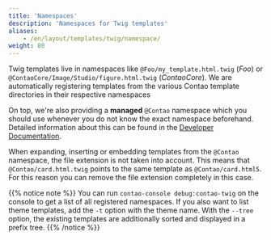 ```yaml
---
title: 'Namespaces'
description: 'Namespaces for Twig templates'
aliases:
    - /en/layout/templates/twig/namespace/
weight: 80
---
```



Twig templates live in namespaces like `@Foo/my_template.html.twig` (*Foo*) or `@ContaoCore/Image/Studio/figure.html.twig` (*ContaoCore*). 
We are automatically registering templates from the various Contao template directories in their respective namespaces

On top, we're also providing a **managed** `@Contao` namespace which you should use whenever you do not know the exact namespace beforehand. 
Detailed information about this can be found in the [Developer Documentation](https://docs.contao.org/dev/framework/templates/twig/#namespace-magic).

When expanding, inserting or embedding templates from the `@Contao` namespace, the file extension is not taken into account. 
This means that `@Contao/card.html.twig` points to the same template as `@Contao/card.html5`. For this reason you can remove the 
file extension completely in this case.

{{% notice note %}}
You can run `contao-console debug:contao-twig` on the console to get a list of all registered namespaces. 
If you also want to list theme templates, add the `-t` option with the theme name. With the `--tree` option, the existing templates are 
additionally sorted and displayed in a prefix tree.
{{% /notice %}}